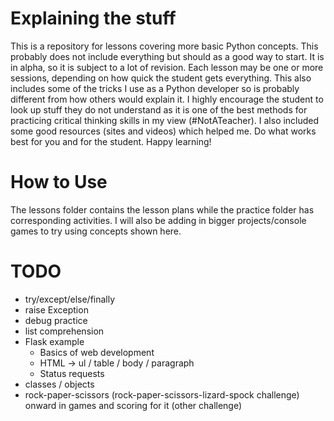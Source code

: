 # Explaining the stuff
This is a repository for lessons covering more basic Python concepts. This probably does not include everything but should as a good way to start. It is in alpha, so it is subject to a lot of revision. Each lesson may be one or more sessions, depending on how quick the student gets everything. This also includes some of the tricks I use as a Python developer so is probably different from how others would explain it. I highly encourage the student to look up stuff they do not understand as it is one of the best methods for practicing critical thinking skills in my view (#NotATeacher). I also included some good resources (sites and videos) which helped me. Do what works best for you and for the student. Happy learning!

# How to Use
The lessons folder contains the lesson plans while the practice folder has corresponding activities. I will also be adding in bigger projects/console games to try using concepts shown here.

# TODO
* try/except/else/finally
* raise Exception
* debug practice
* list comprehension
* Flask example
  * Basics of web development
  * HTML -> ul / table / body / paragraph
  * Status requests
* classes / objects
* rock-paper-scissors (rock-paper-scissors-lizard-spock challenge) onward in games and scoring for it (other challenge)
